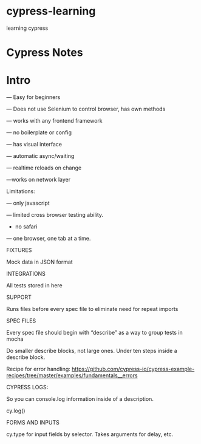 # cypress-learning
learning cypress

# Cypress Notes


# Intro

— Easy for beginners 

— Does not use Selenium to control browser, has own methods

— works with any frontend framework

— no boilerplate or config 

— has visual interface

— automatic async/waiting

— realtime reloads on change

—works on network layer

Limitations: 

— only javascript

— limited cross browser testing ability.

- no safari

— one browser, one tab at a time.

FIXTURES

Mock data in JSON format

INTEGRATIONS

All tests stored in here

SUPPORT

Runs files before every spec file to eliminate need for repeat imports

SPEC FILES

Every spec file should begin with “describe” as a way to group tests in mocha

Do smaller describe blocks, not large ones. Under ten steps inside a describe block.

Recipe for error handling: https://github.com/cypress-io/cypress-example-recipes/tree/master/examples/fundamentals__errors

CYPRESS LOGS:

So you can console.log information inside of a description.

cy.log()

FORMS AND INPUTS

cy.type for input fields by selector. Takes arguments for delay, etc.
